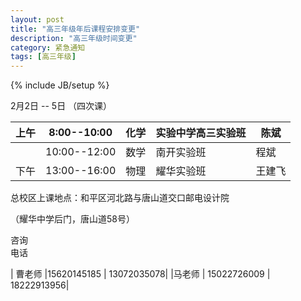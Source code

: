 ```yaml
---
layout: post
title: "高三年级年后课程安排变更"
description: "高三年级时间变更"
category: 紧急通知
tags: [高三年级]
---
```

{% include JB/setup %}



2月2日 -- 5日 （四次课）


|上午 |8:00--10:00|化学|实验中学高三实验班 |陈斌|
|-----|-----------|-----|------------------|----|
|     |10:00--12:00|数学|南开实验班|程斌|
|下午 |13:00--16:00|物理|耀华实验班|王建飞|

 

总校区上课地点：和平区河北路与唐山道交口邮电设计院

（耀华中学后门，唐山道58号）


咨询  
电话 

 | 曹老师  |15620145185  |  13072035078|
 |马老师 | 15022726009   | 18222913956|
